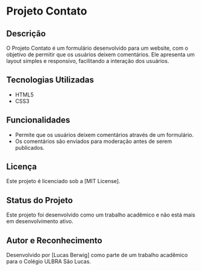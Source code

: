 # Projeto Contato

## Descrição

O Projeto Contato é um formulário desenvolvido para um website, com o objetivo de permitir que os usuários deixem comentários. Ele apresenta um layout simples e responsivo, facilitando a interação dos usuários.

## Tecnologias Utilizadas

- HTML5
- CSS3

## Funcionalidades

- Permite que os usuários deixem comentários através de um formulário.
- Os comentários são enviados para moderação antes de serem publicados.


## Licença

Este projeto é licenciado sob a [MIT License].

## Status do Projeto

Este projeto foi desenvolvido como um trabalho acadêmico e não está mais em desenvolvimento ativo.

## Autor e Reconhecimento

Desenvolvido por [Lucas Berwig] como parte de um trabalho acadêmico para o Colégio ULBRA São Lucas.
